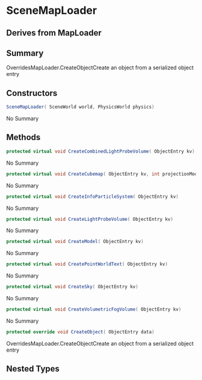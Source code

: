 # SceneMapLoader

## Derives from MapLoader

## Summary

OverridesMapLoader.CreateObjectCreate an object from a serialized object entry
## Constructors

```c#
SceneMapLoader( SceneWorld world, PhysicsWorld physics) 
```
No Summary
## Methods

```c#
protected virtual void CreateCombinedLightProbeVolume( ObjectEntry kv) 
```
No Summary
```c#
protected virtual void CreateCubemap( ObjectEntry kv, int projectionMode) 
```
No Summary
```c#
protected virtual void CreateInfoParticleSystem( ObjectEntry kv) 
```
No Summary
```c#
protected virtual void CreateLightProbeVolume( ObjectEntry kv) 
```
No Summary
```c#
protected virtual void CreateModel( ObjectEntry kv) 
```
No Summary
```c#
protected virtual void CreatePointWorldText( ObjectEntry kv) 
```
No Summary
```c#
protected virtual void CreateSky( ObjectEntry kv) 
```
No Summary
```c#
protected virtual void CreateVolumetricFogVolume( ObjectEntry kv) 
```
No Summary
```c#
protected override void CreateObject( ObjectEntry data) 
```
OverridesMapLoader.CreateObjectCreate an object from a serialized object entry
## Nested Types

